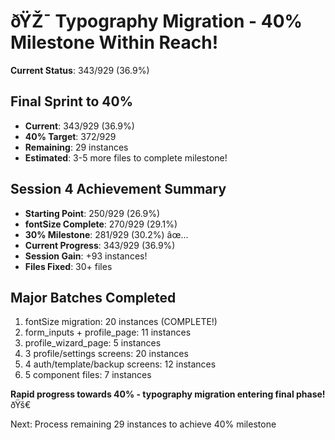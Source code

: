 ﻿# ðŸŽ¯ Typography Migration - 40% Milestone Within Reach!

**Current Status**: 343/929 (36.9%)

## Final Sprint to 40%
- **Current**: 343/929 (36.9%)
- **40% Target**: 372/929
- **Remaining**: 29 instances
- **Estimated**: 3-5 more files to complete milestone!

## Session 4 Achievement Summary
- **Starting Point**: 250/929 (26.9%)
- **fontSize Complete**: 270/929 (29.1%) 
- **30% Milestone**: 281/929 (30.2%) âœ…
- **Current Progress**: 343/929 (36.9%)
- **Session Gain**: +93 instances!
- **Files Fixed**: 30+ files

## Major Batches Completed
1. fontSize migration: 20 instances (COMPLETE!)
2. form_inputs + profile_page: 11 instances
3. profile_wizard_page: 5 instances
4. 3 profile/settings screens: 20 instances
5. 4 auth/template/backup screens: 12 instances
6. 5 component files: 7 instances

**Rapid progress towards 40% - typography migration entering final phase!** ðŸš€

Next: Process remaining 29 instances to achieve 40% milestone
